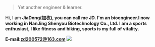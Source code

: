 

> Yet another engineer & learner.  


Hi, I am <strong>JiaDong(加栋), you can call me <strong>JD</strong>. I'm an bioengineer.I now working in NanJing Shenyou Biotechnology Co., Ltd.
I am a sports enthusiast, I like fitness and hiking, sports is my full of vitality.

E-mail:zd200572@163.com
![](http://osnq2ssd7.bkt.clouddn.com/IMG_20160604_152019.jpg)